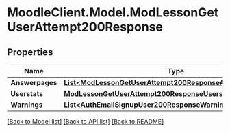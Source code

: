# MoodleClient.Model.ModLessonGetUserAttempt200Response

## Properties

Name | Type | Description | Notes
------------ | ------------- | ------------- | -------------
**Answerpages** | [**List&lt;ModLessonGetUserAttempt200ResponseAnswerpagesInner&gt;**](ModLessonGetUserAttempt200ResponseAnswerpagesInner.md) |  | 
**Userstats** | [**ModLessonGetUserAttempt200ResponseUserstats**](ModLessonGetUserAttempt200ResponseUserstats.md) |  | 
**Warnings** | [**List&lt;AuthEmailSignupUser200ResponseWarningsInner&gt;**](AuthEmailSignupUser200ResponseWarningsInner.md) |  | [optional] 

[[Back to Model list]](../README.md#documentation-for-models) [[Back to API list]](../README.md#documentation-for-api-endpoints) [[Back to README]](../README.md)

